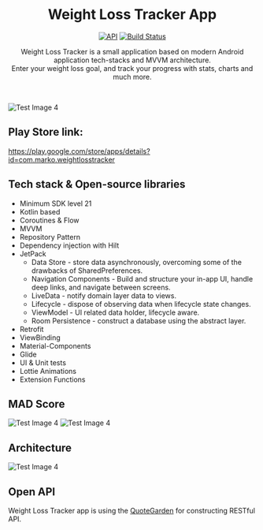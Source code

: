 <h1 align="center">Weight Loss Tracker App</h1>

<p align="center">
  <a href="https://android-arsenal.com/api?level=21"><img alt="API" src="https://img.shields.io/badge/API-21%2B-brightgreen.svg?style=flat"/></a>
  <a href="https://github.com/MarkoBenke/Weight-loss-tracker/actions"><img alt="Build Status" src="https://github.com/MarkoBenke/Weight-loss-tracker/workflows/runOnGitHub/badge.svg"/></a> 
</p>

<p align="center">  
Weight Loss Tracker is a small application based on modern Android application tech-stacks and MVVM architecture.<br> Enter your weight loss goal, and track your progress with stats, charts and much more.
</p>
</br>

![Test Image 4](https://imgur.com/47xRUXW.png)

## Play Store link:
https://play.google.com/store/apps/details?id=com.marko.weightlosstracker

## Tech stack & Open-source libraries
- Minimum SDK level 21
- Kotlin based
- Coroutines & Flow
- MVVM
- Repository Pattern
- Dependency injection with Hilt
- JetPack
  - Data Store - store data asynchronously, overcoming some of the drawbacks of SharedPreferences.
  - Navigation Components - Build and structure your in-app UI, handle deep links, and navigate between screens.
  - LiveData - notify domain layer data to views.
  - Lifecycle - dispose of observing data when lifecycle state changes.
  - ViewModel - UI related data holder, lifecycle aware.
  - Room Persistence - construct a database using the abstract layer.
- Retrofit
- ViewBinding
- Material-Components
- Glide
- UI & Unit tests
- Lottie Animations
- Extension Functions

## MAD Score
![Test Image 4](https://imgur.com/VT4n87D.png)
![Test Image 4](https://imgur.com/ocO4zZp.png)

## Architecture

![Test Image 4](https://developer.android.com/topic/libraries/architecture/images/final-architecture.png)

## Open API

Weight Loss Tracker app is using the [QuoteGarden](https://github.com/pprathameshmore/QuoteGarden) for constructing RESTful API.<br>
